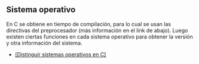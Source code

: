 ## Sistema operativo
En C se obtiene en tiempo de compilación, para lo cual se usan las directivas del preprocesador (más información en el link de abajo). Luego existen ciertas funciones en cada sistema operativo para obtener la versión y otra información del sistema.

- [[Distinguir sistemas operativos en C]](https://github.com/mondeja/fullstack/tree/master/backend/src/005-entorno_de_ejecucion/c/preprocessor/get_os.md)